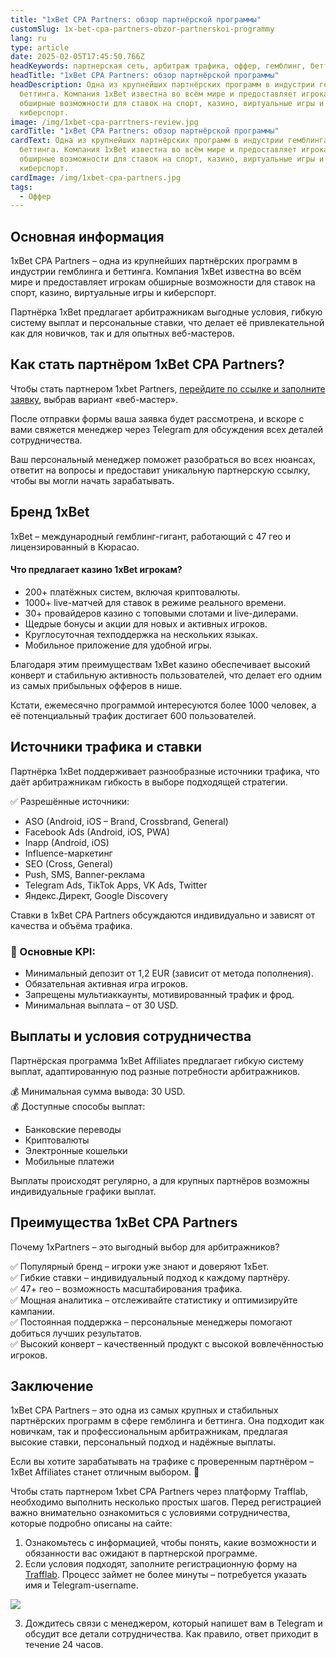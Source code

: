 ```yaml
---
title: "1xBet CPA Partners: обзор партнёрской программы"
customSlug: 1x-bet-cpa-partners-obzor-partnerskoi-programmy
lang: ru
type: article
date: 2025-02-05T17:45:50.766Z
headKeywords: партнерская сеть, арбитраж трафика, оффер, гемблинг, беттинг
headTitle: "1xBet CPA Partners: обзор партнёрской программы"
headDescription: Одна из крупнейших партнёрских программ в индустрии гемблинга и
  беттинга. Компания 1xBet известна во всём мире и предоставляет игрокам
  обширные возможности для ставок на спорт, казино, виртуальные игры и
  киберспорт.
image: /img/1xbet-cpa-parrtners-review.jpg
cardTitle: "1xBet CPA Partners: обзор партнёрской программы"
cardText: Одна из крупнейших партнёрских программ в индустрии гемблинга и
  беттинга. Компания 1xBet известна во всём мире и предоставляет игрокам
  обширные возможности для ставок на спорт, казино, виртуальные игры и
  киберспорт.
cardImage: /img/1xbet-cpa-partners.jpg
tags:
  - Оффер
---
```

## Основная информация

1xBet CPA Partners – одна из крупнейших партнёрских программ в индустрии гемблинга и беттинга. Компания 1xBet известна во всём мире и предоставляет игрокам обширные возможности для ставок на спорт, казино, виртуальные игры и киберспорт.

Партнёрка 1xBet предлагает арбитражникам выгодные условия, гибкую систему выплат и персональные ставки, что делает её привлекательной как для новичков, так и для опытных веб-мастеров.



## Как стать партнёром 1xBet CPA Partners?

Чтобы стать партнером 1xbet Partners, [перейдите по ссылке и заполните заявку](https://trafflab.io/ru), выбрав вариант «веб-мастер».

После отправки формы ваша заявка будет рассмотрена, и вскоре с вами свяжется менеджер через Telegram для обсуждения всех деталей сотрудничества.

Ваш персональный менеджер поможет разобраться во всех нюансах, ответит на вопросы и предоставит уникальную партнерскую ссылку, чтобы вы могли начать зарабатывать.



## Бренд 1xBet

1xBet – международный гемблинг-гигант, работающий с 47 гео и лицензированный в Кюрасао.

#### Что предлагает казино 1xBet игрокам?

* 200+ платёжных систем, включая криптовалюты.
* 1000+ live-матчей для ставок в режиме реального времени.
* 30+ провайдеров казино с топовыми слотами и live-дилерами.
* Щедрые бонусы и акции для новых и активных игроков.
* Круглосуточная техподдержка на нескольких языках.
* Мобильное приложение для удобной игры.

Благодаря этим преимуществам 1xBet казино обеспечивает высокий конверт и стабильную активность пользователей, что делает его одним из самых прибыльных офферов в нише.



Кстати, ежемесячно программой интересуются более 1000 человек, а её потенциальный трафик достигает 600 пользователей.



## Источники трафика и ставки

Партнёрка 1xBet поддерживает разнообразные источники трафика, что даёт арбитражникам гибкость в выборе подходящей стратегии.

✅ Разрешённые источники:

* ASO (Android, iOS – Brand, Crossbrand, General)
* Facebook Ads (Android, iOS, PWA)
* Inapp (Android, iOS)
* Influence-маркетинг
* SEO (Cross, General)
* Push, SMS, Banner-реклама
* Telegram Ads, TikTok Apps, VK Ads, Twitter
* Яндекс.Директ, Google Discovery

Ставки в 1xBet CPA Partners обсуждаются индивидуально и зависят от качества и объёма трафика.

### 🎯 Основные KPI:

* Минимальный депозит от 1,2 EUR (зависит от метода пополнения).
* Обязательная активная игра игроков.
* Запрещены мультиаккаунты, мотивированный трафик и фрод.
* Минимальная выплата – от 30 USD.



## Выплаты и условия сотрудничества

Партнёрская программа 1xBet Affiliates предлагает гибкую систему выплат, адаптированную под разные потребности арбитражников.

💰 Минимальная сумма вывода: 30 USD.\
💰 Доступные способы выплат:

* Банковские переводы
* Криптовалюты
* Электронные кошельки
* Мобильные платежи

Выплаты происходят регулярно, а для крупных партнёров возможны индивидуальные графики выплат.

## Преимущества 1xBet CPA Partners

Почему 1xPartners – это выгодный выбор для арбитражников?

✅ Популярный бренд – игроки уже знают и доверяют 1хБет.\
✅ Гибкие ставки – индивидуальный подход к каждому партнёру.\
✅ 47+ гео – возможность масштабирования трафика.\
✅ Мощная аналитика – отслеживайте статистику и оптимизируйте кампании.\
✅ Постоянная поддержка – персональные менеджеры помогают добиться лучших результатов.\
✅ Высокий конверт – качественный продукт с высокой вовлечённостью игроков.



## Заключение

1xBet CPA Partners – это одна из самых крупных и стабильных партнёрских программ в сфере гемблинга и беттинга. Она подходит как новичкам, так и профессиональным арбитражникам, предлагая высокие ставки, персональный подход и надёжные выплаты.

Если вы хотите зарабатывать на трафике с проверенным партнёром – 1xBet Affiliates станет отличным выбором. 🚀



Чтобы стать партнером 1xbet CPA Partners через платформу Trafflab, необходимо выполнить несколько простых шагов. Перед регистрацией важно внимательно ознакомиться с условиями сотрудничества, которые подробно описаны на сайте:

1. Ознакомьтесь с информацией, чтобы понять, какие возможности и обязанности вас ожидают в партнерской программе.
2. Если условия подходят, заполните регистрационную форму на [Trafflab](https://trafflab.io/ru). Процесс займет не более минуты – потребуется указать имя и Telegram-username.

![](https://lh7-rt.googleusercontent.com/docsz/AD_4nXcz5t3sG5FWyrE4qSmZJ2XLrvashJ0dM56Qa-BMJ4PQcOze419-_c4BkqBWgFlcZA8dx3-LQub-6ZdPSLsibrKQKsjJdbC__cthCEE6cjE-8qtTbMjp4FONiuoDJta9MiI?key=bDxTUPww7yMJYOiU6Y5DNwuv)

3. Дождитесь связи с менеджером, который напишет вам в Telegram и обсудит все детали сотрудничества. Как правило, ответ приходит в течение 24 часов.